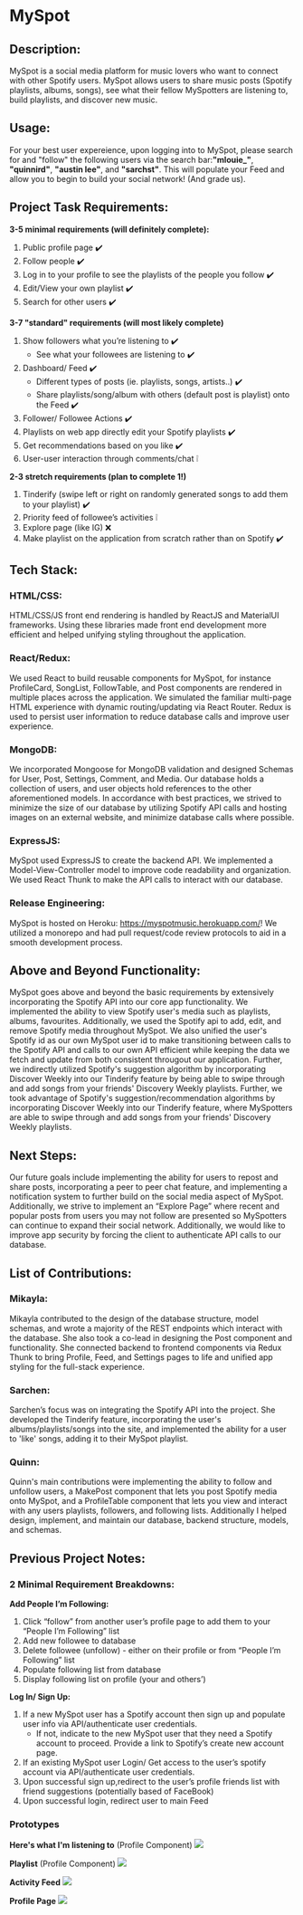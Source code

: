 # MySpot

## Description:

MySpot is a social media platform for music lovers who want to connect with other Spotify users. MySpot allows users to share music posts (Spotify playlists, albums, songs), see what their fellow MySpotters are listening to, build playlists, and discover new music. 

## Usage:
For your best user expereience, upon logging into to MySpot, please search for and "follow" the following users via the search bar:**"mlouie_"**, **"quinnird"**, **"austin lee"**, and **"sarchst"**. This will populate your Feed and allow you to begin to build your social network! (And grade us).

## Project Task Requirements:

**3-5 minimal requirements (will definitely complete):**
 1. Public profile page :heavy_check_mark:
 2. Follow people :heavy_check_mark:
 3. Log in to your profile to see the playlists of the people you follow :heavy_check_mark:
4.  Edit/View your own playlist :heavy_check_mark:
5.  Search for other users :heavy_check_mark:
    
**3-7 "standard" requirements (will most likely complete)** 
1. Show followers what you’re listening to :heavy_check_mark:
   * See what your followees are listening to  :heavy_check_mark:
2. Dashboard/ Feed :heavy_check_mark:
   * Different types of posts (ie. playlists, songs, artists..) :heavy_check_mark:
   * Share playlists/song/album with others (default post is playlist) onto the Feed :heavy_check_mark:
3. Follower/ Followee Actions :heavy_check_mark:
4. Playlists on web app directly edit your Spotify playlists :heavy_check_mark:
5. Get recommendations based on you like :heavy_check_mark:
6. User-user interaction through comments/chat  :grey_exclamation:

**2-3 stretch requirements (plan to complete 1!)**
1. Tinderify (swipe left or right on randomly generated songs to add them to your playlist) :heavy_check_mark:
2. Priority feed of followee’s activities  :grey_exclamation:
3. Explore page (like IG) :x: 
4. Make playlist on the application from scratch rather than on Spotify :heavy_check_mark:

## Tech Stack:
### HTML/CSS:
HTML/CSS/JS front end rendering is handled by ReactJS and MaterialUI frameworks. Using these libraries made front end development more efficient and helped unifying styling throughout the application.

### React/Redux:
We used React to build reusable components for MySpot, for instance ProfileCard, SongList, FollowTable, and Post components are rendered in multiple places across the application. We simulated the familiar multi-page HTML experience with dynamic routing/updating via React Router. Redux is used to persist user information to reduce database calls and improve user experience.

### MongoDB:
We incorporated Mongoose for MongoDB validation and designed Schemas for User, Post, Settings, Comment, and Media. Our database holds a collection of users, and user objects hold references to the other aforementioned models. In accordance with best practices, we strived to minimize the size of our database by utilizing Spotify API calls and hosting images on an external website, and minimize database calls where possible.

### ExpressJS:
MySpot used ExpressJS to create the backend API. We implemented a Model-View-Controller model to improve code readability and organization. We used React Thunk to make the API calls to interact with our database.

### Release Engineering:
MySpot is hosted on Heroku: https://myspotmusic.herokuapp.com/! We utilized a monorepo and had pull request/code review protocols to aid in a smooth development process.

## Above and Beyond Functionality:
MySpot goes above and beyond the basic requirements by extensively incorporating the Spotify API into our core app functionality. We implemented the ability to view Spotify user's media such as playlists, albums, favourites. Additionally, we used the Spotify api to add, edit, and remove Spotify media throughout MySpot. We also unified the user's Spotify id as our own MySpot user id to make transitioning between calls to the Spotify API and calls to our own API efficient while keeping the data we fetch and update from both consistent througout our application. Further, we indirectly utilized Spotify's suggestion algorithm by incorporating Discover Weekly into our Tinderify feature by being able to swipe through and add songs from your friends' Discovery Weekly playlists. Further, we took advantage of Spotify's suggestion/recommendation algorithms by incorporating Discover Weekly into our Tinderify feature, where MySpotters are able to swipe through and add songs from your friends' Discovery Weekly playlists.

## Next Steps:
Our future goals include implementing the ability for users to repost and share posts, incorporating a peer to peer chat feature, and implementing a notification system to further build on the social media aspect of MySpot. Additionally, we strive to implement an “Explore Page” where recent and popular posts from users you may not follow are presented so MySpotters can continue to expand their social network. Additionally, we would like to improve app security by forcing the client to authenticate API calls to our database.

## List of Contributions:
### Mikayla: 
Mikayla contributed to the design of the database structure, model schemas, and wrote a majority of the REST endpoints which interact with the database. She also took a co-lead in designing the Post component and functionality. She connected backend to frontend components via Redux Thunk to bring Profile, Feed, and Settings pages to life and unified app styling for the full-stack experience.

### Sarchen: 
Sarchen’s focus was on integrating the Spotify API into the project. She developed the Tinderify feature, incorporating the user's albums/playlists/songs into the site, and implemented the ability for a user to 'like' songs, adding it to their MySpot playlist.

### Quinn:
Quinn's main contributions were implementing the ability to follow and unfollow users, a MakePost component that lets you post Spotify media onto MySpot, and a ProfileTable component that lets you view and interact with any users playlists, followers, and following lists. Additionally I helped design, implement, and maintain our database, backend structure, models, and schemas.

## Previous Project Notes:
### 2 Minimal Requirement Breakdowns:

**Add People I’m Following:**
1. Click “follow” from another user’s profile page to add them to your “People I’m Following” list
2. Add new followee to database
3. Delete followee (unfollow) - either on their profile or from “People I’m Following” list
4. Populate following list from database
5. Display following list on profile (your and others’)
    
**Log In/ Sign Up:**
1. If a new MySpot user has a Spotify account then sign up and populate user info via API/authenticate user credentials.
   * If not, indicate to the new MySpot user that they need a Spotify account to proceed. Provide a link to Spotify’s create new account page. 
3. If an existing MySpot user Login/ Get access to the user’s spotify account via API/authenticate user credentials.
4. Upon successful sign up,redirect to the user’s profile friends list with friend suggestions (potentially based of FaceBook)
5. Upon successful login, redirect user to main Feed

### Prototypes

**Here's what I'm listening to** (Profile Component)
<img src="images/listening-to.png"/>

**Playlist** (Profile Component)
<img src="images/playlist-page.jpeg"/>

**Activity Feed**
<img src="images/feed-sketch.png"/>

**Profile Page**
<img src="images/profile-page.jpg"/>
